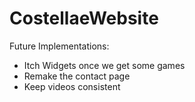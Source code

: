 # CostellaeWebsite

Future Implementations:
- Itch Widgets once we get some games
- Remake the contact page
- Keep videos consistent
